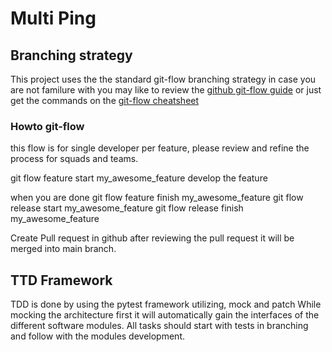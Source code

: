 # Multi Ping

## Branching strategy

This project uses the the standard git-flow branching strategy
in case you are not familure with you may like to review the [github git-flow guide](https://guides.github.com/introduction/flow/)
or just get the commands on the [git-flow cheatsheet](https://danielkummer.github.io/git-flow-cheatsheet/)

### Howto git-flow
  
  this flow is for single developer per feature, please review and refine the process for squads and teams.

  git flow feature start my_awesome_feature
  develop the feature

  when you are done
  git flow feature finish my_awesome_feature
  git flow release start my_awesome_feature
  git flow release finish my_awesome_feature

  Create Pull request in github
  after reviewing the pull request it will be merged into main branch.

## TTD Framework

TDD is done by using the pytest framework utilizing, mock and patch
While mocking the architecture first it will automatically gain the interfaces of the different software modules.
All tasks should start with tests in branching and follow with the modules development.
